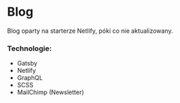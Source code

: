 # Blog

Blog oparty na starterze Netlify, póki co nie aktualizowany. 

### Technologie:
- Gatsby
- Netlify
- GraphQL
- SCSS
- MailChimp (Newsletter)
